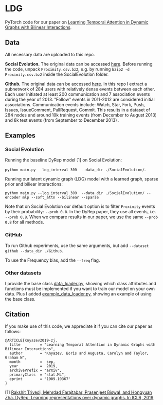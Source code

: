 # LDG

PyTorch code for our paper on [Learning Temporal Attention in Dynamic Graphs with Bilinear Interactions](https://arxiv.org/abs/1909.10367).

## Data

All necessary data are uploaded to this repo. 

**Social Evolution.** The original data can be accessed [here](http://realitycommons.media.mit.edu/socialevolution1.html).
Before running the code, unpack `Proximity.csv.bz2`, e.g. by running `bzip2 -d Proximity.csv.bz2` inside the SocialEvolution folder.

**Github.** The original data can be accessed [here](https://www.gharchive.org/). In this repo I extract a subnetwork of 284 users with relatively dense events between each other. Each user initiated at least 200 communication and 7 association events during the year of 2013. "Follow" events in 2011-2012 are considered initial associations. Communication events include: Watch, Star, Fork, Push, Issues, IssueComment, PullRequest, Commit. This results in a dataset of 284 nodes and around 10k training events (from December to August 2013) and 8k test events (from September to December 2013) .

## Examples

### Social Evolution

Running the baseline DyRep model [1] on Social Evolution:

`python main.py --log_interval 300  --data_dir ./SocialEvolution/`.

Running our latent dynamic graph (LDG) model with a learned graph, sparse prior and biliear interactions:

`python main.py --log_interval 300  --data_dir ./SocialEvolution/ --encoder mlp --soft_attn --bilinear --sparse`

Note that on Social Evolution our default option is to filter `Proximity` events by their probability: `--prob 0.8`. In the DyRep paper, they use all events, i.e. `--prob 0.8`. When we compare results in our paper, we use the same `--prob 0.8` for all methods.

### GitHub

To run Github experiments, use the same arguments, but add `--dataset github --data_dir ./Github`.

To use the Frequency bias, add the `--freq` flag.


### Other datasets

I provide the base class [data_loader.py](data_loader.py), showing which class attributes and functions must be implemented if you want to train our model on your own data. Plus I added [example_data_loader.py](example_data_loader.py), showing an example of using the base class.


## Citation 

If you make use of this code, we appreciate it if you can cite our paper as follows:

```
@ARTICLE{Knyazev2019-zj,
  title         = "Learning Temporal Attention in Dynamic Graphs with Bilinear Interactions",
  author        = "Knyazev, Boris and Augusta, Carolyn and Taylor, Graham W",
  month         =  sep,
  year          =  2019,
  archivePrefix = "arXiv",
  primaryClass  = "stat.ML",
  eprint        = "1909.10367"
}
```

[1] [Rakshit Trivedi, Mehrdad Farajtabar, Prasenjeet Biswal, and Hongyuan Zha. DyRep: Learning
representations over dynamic graphs. In ICLR, 2019](https://openreview.net/forum?id=HyePrhR5KX)
